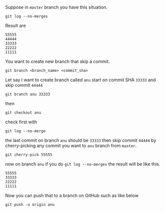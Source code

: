 Suppose in `master` branch you have this situation.

```
git log --no-merges
```

Result are
```
55555
44444
33333
22222
11111
```

You want to create new branch that skip a commit.
```
git branch <branch_name> <commit_sha>
```

Let say I want to create branch called `anu` start on commit SHA `33333` and skip commit `44444`

```
git branch anu 33333
```
then
```
git checkout anu
```
check first with
```
git log --no-merge
```
the last commit on branch `anu` should be `33333` then skip commit `44444` by cherry-picking any commit you want to `anu` branch from `master`.

```
git cherry-pick 55555
```
now on branch `anu` if you do `git log --no-merges` the result will be like this.
```
55555
33333
22222
11111
```

Now you can push that to a branch on GitHub such as like below
```
git push -u origin anu
```
